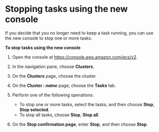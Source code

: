 # Stopping tasks using the new console<a name="stop-task-console-v2"></a>

If you decide that you no longer need to keep a task running, you can use the new console to stop one or more tasks\.

**To stop tasks using the new console**

1. Open the console at [https://console\.aws\.amazon\.com/ecs/v2](https://console.aws.amazon.com/ecs/v2)\.

1. In the navigation pane, choose **Clusters**\.

1. On the **Clusters** page, choose the cluster\.

1. On the **Cluster : *name*** page, choose the **Tasks** tab\. 

1. Perform one of the following operations:
   + To stop one or more tasks, select the tasks, and then choose **Stop**, **Stop selected**\.
   + To stop all tasks, choose **Stop**, **Stop all**\.

1. On the **Stop confirmation page**, enter **Stop**, and then choose **Stop**\.